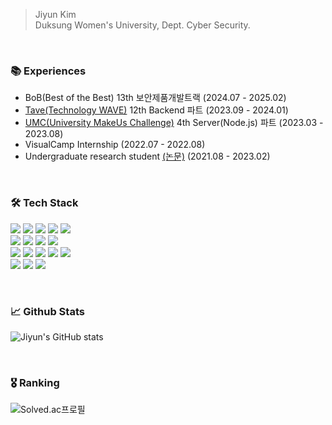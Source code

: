 > Jiyun Kim <br>
> Duksung Women's University, Dept. Cyber Security. <br>

<br>

### 📚 Experiences
- BoB(Best of the Best) 13th 보안제품개발트랙 (2024.07 - 2025.02)
- <a href="https://tavewave.github.io">Tave(Technology WAVE)</a> 12th Backend 파트 (2023.09 - 2024.01)
- <a href="https://www.makeus.in/umc">UMC(University MakeUs Challenge)</a> 4th Server(Node.js) 파트 (2023.03 - 2023.08)
- VisualCamp Internship (2022.07 - 2022.08)
- Undergraduate research student <a href="https://www.dbpia.co.kr/Journal/articleDetail?nodeId=NODE11231362"> (논문)</a> (2021.08 - 2023.02)

<br>

### 🛠️ Tech Stack
<img src="https://img.shields.io/badge/C++-00599C?style=flat-square&logo=c%2B%2B&logoColor=white"/> <img src="https://img.shields.io/badge/C-A8B9CC?style=flat-square&logo=C&logoColor=white"/> <img src="https://img.shields.io/badge/Python-3776AB?style=flat-square&logo=Python&logoColor=white"/> <img src="https://img.shields.io/badge/Java-007396?style=flat-square&logo=Java&logoColor=white"/> <img src="https://img.shields.io/badge/JavaScript-F7DF1E?style=flat-square&logo=JavaScript&logoColor=white"/>
<br/>
<img src="https://img.shields.io/badge/SpringBoot-6DB33F?style=flat-square&logo=SpringBoot&logoColor=white"/>
<img src="https://img.shields.io/badge/FastAPI-000000?style=flat-square&logo=FastAPI&logoColor=white"/>
<img src="https://img.shields.io/badge/MySQL-4479A1?style=flat-square&logo=MySQL&logoColor=white"/> <img src="https://img.shields.io/badge/MongoDB-47A248?style=flat-square&logo=MongoDB&logoColor=white"/>
<br/>
 <img src="https://img.shields.io/badge/AWS-F38020?style=flat-square&logo=amazon-web-services&logoColor=white"/> 
 <img src="https://img.shields.io/badge/Docker-2496ED?style=flat-square&logo=Docker&logoColor=white"/>
 <img src="https://img.shields.io/badge/DockerCompose-2496ED?style=flat-square&logo=Docker&logoColor=white"/>
 <img src="https://img.shields.io/badge/GitHub&nbsp;Actions-2088FF?style=flat-square&logo=GitHub-Actions&logoColor=white"/>
 <img src="https://img.shields.io/badge/Nginx-009639?style=flat-square&logo=Nginx&logoColor=white"/>
 </br>
 <img src="https://img.shields.io/badge/GitHub-black?style=flat-square&logo=GitHub&logoColor=white"/>
 <img src="https://img.shields.io/badge/-Slack-4A154B?style=flat-square&logo=slack&logoColor=white"/>
  <img src="https://img.shields.io/badge/-Notion-000000?style=flat-square&logo=notion&logoColor=white"/>
  

<br>

### 📈 Github Stats
![Jiyun's GitHub stats](https://github-readme-stats.vercel.app/api?username=jyjyjy25&show_icons=true&theme=merko)

<br>

### 🎖️ Ranking
![Solved.ac프로필](http://mazassumnida.wtf/api/v2/generate_badge?boj=rlawldbs25)


